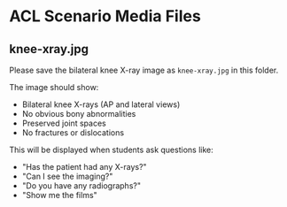 # ACL Scenario Media Files

## knee-xray.jpg

Please save the bilateral knee X-ray image as `knee-xray.jpg` in this folder.

The image should show:

- Bilateral knee X-rays (AP and lateral views)
- No obvious bony abnormalities
- Preserved joint spaces
- No fractures or dislocations

This will be displayed when students ask questions like:

- "Has the patient had any X-rays?"
- "Can I see the imaging?"
- "Do you have any radiographs?"
- "Show me the films"
